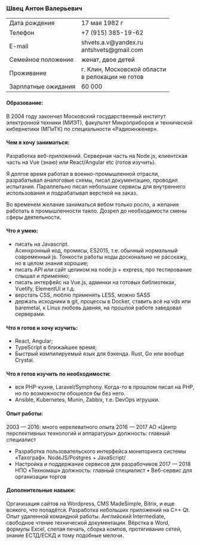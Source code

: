 ### Швец Антон Валерьевич
<table>
  <tr>
    <td>Дата рождения</td>
    <td>17 мая 1982 г</td>
  </tr>
  <tr>
    <td>Телефон</td>
    <td>+7 (915) 385-19-62</td>
  </tr>
  <tr>
    <td>E-mail</td>
    <td>shvets.a.v@yandex.ru<br>antshvets@gmail.com</td>
  </tr>
  <tr>
    <td>Семейное положение</td>
    <td>женат, двое детей</td>
  </tr>
  <tr>
    <td>Проживание</td>
    <td>г. Клин, Московской области<br> в релокации не готов</td>
  </tr>
  <tr>
    <td>Зарплатные ожидания</td>
    <td>60 000</td>
  </tr>
</table>

#### Образование:
В 2004 году закончил 
Московский государственный институт электронной техники (МИЭТ), 
факультет Микроприборов и технической кибернетики (МПиТК) по специальности «Радиоинженер».
#### Чем я хочу заниматься:
Разработка веб-приложений.  Серверная часть на Node.js, клиентская часть на Vue (знаю) или React/Angular etc (готов изучить).

Я долгое время работал в военно-промышленной отрасли, разрабатывал аналоговые схемы, писал документацию, проводил испытания. Параллельно писал небольшие сервисы для внутреннего использования и подрабатывал версткой на заказ.

Во временем желание заниматься вебом только росло, а желание работать в промышленности таяло. Дозрел до необходимости смены сферы деятельности.
#### Что я умею:
* писать на Javascript.<br>
Асинхронный код, промисы, ES2015, т.е. обычный нормальный современный js. Тонкости работы ноды досконально не расскажу, но в целом знания хорошие;
*	писать API или сайт целиком на node.js + express, про тестирование слышал и применяю;
*	писать интерфейс на Vue.js,  админки на готовых библиотеках, Vuetify, ElementUI и т.д.
*	верстать CSS, люблю применять LESS, можно SASS
*	держать исходники в git, процессы в Docker, ставить всё на vds или baremetal, к Linux любовь давняя, на прошлой работе заведовал серверами.
#### Что я готов и хочу изучить:
*	React, Angular;
*	TypeScript в ближайшее время;
*	Быстрый компилируемый язык для бэкенда. Rust, Go или вообще Crystal.
#### Что я готов изучить по необходимости:
*	вся PHP-кухня, Laravel/Symphony. Когда-то в прошлом писал на PHP, но по возможности обошелся бы без него.
*	Ansible, Kubernetes, Munin, Zabbix, т.е. DevOps игрушки.
#### Опыт работы:
2003 — 2016:  много нерелеватного опыта
2016 — 2017	АО «Центр перспективных технологий и аппаратуры»
должность: главный специалист
*	Разработка пользовательского интерфейса мониторинга системы «Тахограф». NodeJS/Postgres + JavaScript/
*	Настройка и поддержание сервисов для разрабочиков
2017 — 2018 НПО «Техномаш»
должность: главный специалист
•	Веб-сервис для организации торгов

#### Дополнительные навыки:
Организация сайтов на Wordpress, CMS MadeSimple, Bitrix, и еще всякого, что попадётся.
Разработка небольших приложений на C++ Qt.
Опыт удаленной командной работы.
Английский Intermediate, свободное чтение технической документации.
Вёрстка в Word, формулы Excel, слепая печать, сборка компов, протягивание сетей, знание ЕСТД/ЕСКД и тому подобные мелочи.
